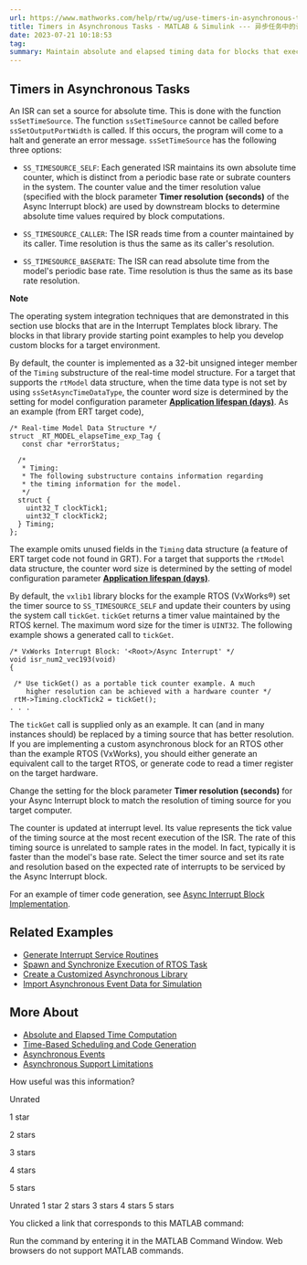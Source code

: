 ```yaml
---
url: https://www.mathworks.com/help/rtw/ug/use-timers-in-asynchronous-tasks.html
title: Timers in Asynchronous Tasks - MATLAB & Simulink --- 异步任务中的计时器 - MATLAB & Simulink
date: 2023-07-21 10:18:53
tag: 
summary: Maintain absolute and elapsed timing data for blocks that execute in the context of an asynchronous t......
---
```

## Timers in Asynchronous Tasks

An ISR can set a source for absolute time. This is done with the function `ssSetTimeSource`. The function `ssSetTimeSource` cannot be called before `ssSetOutputPortWidth` is called. If this occurs, the program will come to a halt and generate an error message. `ssSetTimeSource` has the following three options:

*   `SS_TIMESOURCE_SELF`: Each generated ISR maintains its own absolute time counter, which is distinct from a periodic base rate or subrate counters in the system. The counter value and the timer resolution value (specified with the block parameter **Timer resolution (seconds)** of the Async Interrupt block) are used by downstream blocks to determine absolute time values required by block computations.
    
*   `SS_TIMESOURCE_CALLER`: The ISR reads time from a counter maintained by its caller. Time resolution is thus the same as its caller's resolution.
    
*   `SS_TIMESOURCE_BASERATE`: The ISR can read absolute time from the model's periodic base rate. Time resolution is thus the same as its base rate resolution.
    

**Note**

The operating system integration techniques that are demonstrated in this section use blocks that are in the Interrupt Templates block library. The blocks in that library provide starting point examples to help you develop custom blocks for a target environment.

By default, the counter is implemented as a 32-bit unsigned integer member of the `Timing` substructure of the real-time model structure. For a target that supports the `rtModel` data structure, when the time data type is not set by using `ssSetAsyncTimeDataType`, the counter word size is determined by the setting for model configuration parameter [**Application lifespan (days)**](https://www.mathworks.com/help/simulink/gui/application-lifespan-days.html). As an example (from ERT target code),

```
/* Real-time Model Data Structure */
struct _RT_MODEL_elapseTime_exp_Tag {
   const char *errorStatus;
  
  /*
   * Timing:
   * The following substructure contains information regarding
   * the timing information for the model.
   */
  struct {
    uint32_T clockTick1;
    uint32_T clockTick2;
  } Timing;
};

```

The example omits unused fields in the `Timing` data structure (a feature of ERT target code not found in GRT). For a target that supports the `rtModel` data structure, the counter word size is determined by the setting of model configuration parameter [**Application lifespan (days)**](https://www.mathworks.com/help/simulink/gui/application-lifespan-days.html).

By default, the `vxlib1` library blocks for the example RTOS (VxWorks®) set the timer source to `SS_TIMESOURCE_SELF` and update their counters by using the system call `tickGet`. `tickGet` returns a timer value maintained by the RTOS kernel. The maximum word size for the timer is `UINT32`. The following example shows a generated call to `tickGet`.

```
/* VxWorks Interrupt Block: '<Root>/Async Interrupt' */
void isr_num2_vec193(void)
{

 /* Use tickGet() as a portable tick counter example. A much
    higher resolution can be achieved with a hardware counter */
 rtM->Timing.clockTick2 = tickGet();
. . .

```

The `tickGet` call is supplied only as an example. It can (and in many instances should) be replaced by a timing source that has better resolution. If you are implementing a custom asynchronous block for an RTOS other than the example RTOS (VxWorks), you should either generate an equivalent call to the target RTOS, or generate code to read a timer register on the target hardware.

Change the setting for the block parameter **Timer resolution (seconds)** for your Async Interrupt block to match the resolution of timing source for you target computer.

The counter is updated at interrupt level. Its value represents the tick value of the timing source at the most recent execution of the ISR. The rate of this timing source is unrelated to sample rates in the model. In fact, typically it is faster than the model's base rate. Select the timer source and set its rate and resolution based on the expected rate of interrupts to be serviced by the Async Interrupt block.

For an example of timer code generation, see [Async Interrupt Block Implementation](https://www.mathworks.com/help/rtw/ug/create-a-customized-asynchronous-library.html#f24730).

## Related Examples

*   [Generate Interrupt Service Routines](https://www.mathworks.com/help/rtw/ug/generate-interrupt-service-routines.html)
*   [Spawn and Synchronize Execution of RTOS Task](https://www.mathworks.com/help/rtw/ug/spawn-a-wind-river-vxworks-task.html)
*   [Create a Customized Asynchronous Library](https://www.mathworks.com/help/rtw/ug/create-a-customized-asynchronous-library.html)
*   [Import Asynchronous Event Data for Simulation](https://www.mathworks.com/help/rtw/ug/import-asynchronous-event-data-for-simulation.html)

## More About

*   [Absolute and Elapsed Time Computation](https://www.mathworks.com/help/rtw/ug/absolute-and-elapsed-time-computation.html)
*   [Time-Based Scheduling and Code Generation](https://www.mathworks.com/help/rtw/ug/time-based-scheduling-and-code-generation.html)
*   [Asynchronous Events](https://www.mathworks.com/help/rtw/ug/asynchronous-events.html)
*   [Asynchronous Support Limitations](https://www.mathworks.com/help/rtw/ug/asynchronous-support-limitations.html)

How useful was this information?

Unrated

1 star

2 stars

3 stars

4 stars

5 stars

 Unrated  1 star  2 stars  3 stars  4 stars  5 stars

You clicked a link that corresponds to this MATLAB command:

Run the command by entering it in the MATLAB Command Window. Web browsers do not support MATLAB commands.